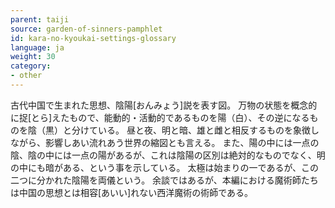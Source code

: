 ```yaml
---
parent: taiji
source: garden-of-sinners-pamphlet
id: kara-no-kyoukai-settings-glossary
language: ja
weight: 30
category:
- other
---
```


古代中国で生まれた思想、陰陽[おんみょう]説を表す図。
万物の状態を概念的に捉[とら]えたもので、能動的・活動的であるものを陽（白）、その逆になるものを陰（黒）と分けている。
昼と夜、明と暗、雄と雌と相反するものを象徴しながら、影響しあい流れあう世界の縮図とも言える。
また、陽の中には一点の陰、陰の中には一点の陽があるが、これは陰陽の区別は絶対的なものでなく、明の中にも暗がある、という事を示している。
太極は始まりの一であるが、この二つに分かれた陰陽を両儀という。
余談ではあるが、本編における魔術師たちは中国の思想とは相容[あいい]れない西洋魔術の術師である。
